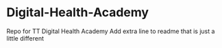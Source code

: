 # Digital-Health-Academy
Repo for TT Digital Health Academy
Add extra line to readme that is just a little different

